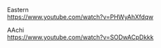 
Eastern  
https://www.youtube.com/watch?v=PHWyAhXfdqw

AAchi  
https://www.youtube.com/watch?v=SODwACpDkkk


